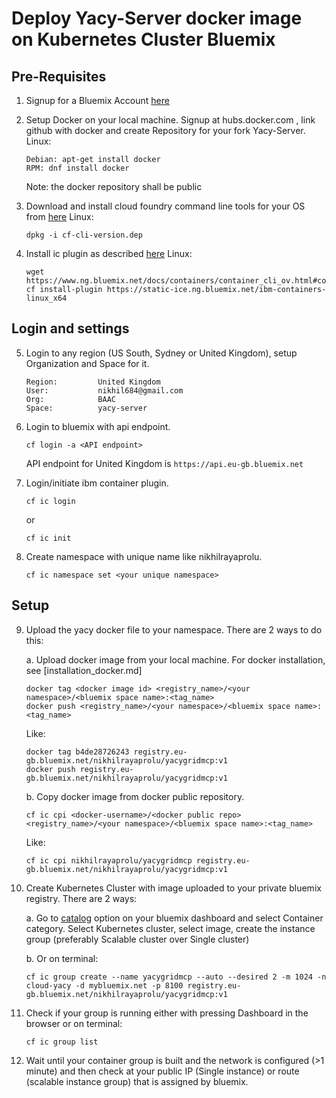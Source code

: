 # Deploy Yacy-Server docker image on Kubernetes Cluster Bluemix

## Pre-Requisites

1. Signup for a Bluemix Account [here](https://www.ibm.com/cloud-computing/bluemix/)

2. Setup Docker on your local machine. Signup at hubs.docker.com , link github with docker and create Repository for your fork Yacy-Server.
    Linux:
    ```
    Debian: apt-get install docker
    RPM: dnf install docker
    ```
    Note: the docker repository shall be public

3. Download and install cloud foundry command line tools for your OS from [here](https://github.com/cloudfoundry/cli/releases)
    Linux:
    ```
    dpkg -i cf-cli-version.dep
    ```

4. Install ic plugin as described [here](https://www.ng.bluemix.net/docs/containers/container_cli_ov.html#container_cli_cfic_install)
    Linux:
    ```
    wget https://www.ng.bluemix.net/docs/containers/container_cli_ov.html#container_cli_cfic_install
    cf install-plugin https://static-ice.ng.bluemix.net/ibm-containers-linux_x64
    ```

## Login and settings

5. Login to any region (US South, Sydney or United Kingdom), setup Organization and Space for it.
    ```
    Region:         United Kingdom
    User:           nikhil684@gmail.com
    Org:            BAAC
    Space:          yacy-server
    ```

6. Login to bluemix with api endpoint.
    ```
    cf login -a <API endpoint>
    ```
   API endpoint for United Kingdom is `https://api.eu-gb.bluemix.net`

7. Login/initiate ibm container plugin.
    ```
    cf ic login
    ```
    or
    ```
    cf ic init
    ```

8. Create namespace with unique name like nikhilrayaprolu.
    ```
    cf ic namespace set <your unique namespace>
    ```

## Setup

9. Upload the yacy docker file to your namespace. There are 2 ways to do this:

    a. Upload docker image from your local machine. For docker installation, see [installation_docker.md]
    ```
    docker tag <docker image id> <registry_name>/<your namespace>/<bluemix space name>:<tag_name>
    docker push <registry_name>/<your namespace>/<bluemix space name>:<tag_name>
    ```
    Like:
    ```
    docker tag b4de28726243 registry.eu-gb.bluemix.net/nikhilrayaprolu/yacygridmcp:v1
    docker push registry.eu-gb.bluemix.net/nikhilrayaprolu/yacygridmcp:v1
    ```

    b. Copy docker image from docker public repository.
    ```
    cf ic cpi <docker-username>/<docker public repo> <registry_name>/<your namespace>/<bluemix space name>:<tag_name>
    ```
    Like:
    ```
    cf ic cpi nikhilrayaprolu/yacygridmcp registry.eu-gb.bluemix.net/nikhilrayaprolu/yacygridmcp:v1
    ```

10. Create Kubernetes Cluster with image uploaded to your private bluemix registry. There are 2 ways:

    a. Go to [catalog](https://console.bluemix.net/catalog/?category=containers) option on your bluemix dashboard and select Container category. Select Kubernetes cluster, select image, create the instance group (preferably Scalable cluster over Single cluster)

    b. Or on terminal:
    ```
    cf ic group create --name yacygridmcp --auto --desired 2 -m 1024 -n cloud-yacy -d mybluemix.net -p 8100 registry.eu-gb.bluemix.net/nikhilrayaprolu/yacygridmcp:v1
    ```

11. Check if your group is running either with pressing Dashboard in the browser or on terminal:
    ```
    cf ic group list
    ```

12. Wait until your container group is built and the network is configured (>1 minute) and then check at your public IP (Single instance) or route (scalable instance group) that is assigned by bluemix.
